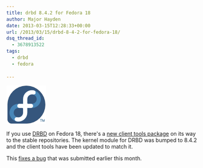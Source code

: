 ```yaml
---
title: drbd 8.4.2 for Fedora 18
author: Major Hayden
date: 2013-03-15T12:28:33+00:00
url: /2013/03/15/drbd-8-4-2-for-fedora-18/
dsq_thread_id:
  - 3678913522
tags:
  - drbd
  - fedora

---
```

![1]

If you use [DRBD][2] on Fedora 18, there's a [new client tools package][3] on its way to the stable repositories. The kernel module for DRBD was bumped to 8.4.2 and the client tools have been updated to match it.

This [fixes a bug][4] that was submitted earlier this month.

<br clear="all" />

 [1]: /wp-content/uploads/2012/01/fedorainfinity.png
 [2]: http://en.wikipedia.org/wiki/DRBD
 [3]: https://admin.fedoraproject.org/updates/FEDORA-2013-3540/drbd-8.4.2-1.fc18
 [4]: https://bugzilla.redhat.com/show_bug.cgi?id=917649
